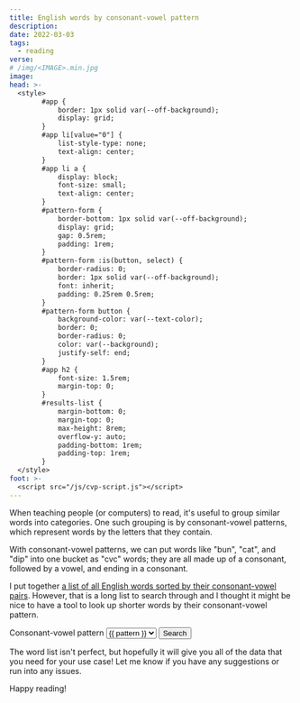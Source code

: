 ```yaml
---
title: English words by consonant-vowel pattern
description:
date: 2022-03-03
tags:
  - reading
verse:
# /img/<IMAGE>.min.jpg
image:
head: >-
  <style>
        #app {
            border: 1px solid var(--off-background);
            display: grid;
        }
        #app li[value="0"] {
            list-style-type: none;
            text-align: center;
        }
        #app li a {
            display: block;
            font-size: small;
            text-align: center;
        }
        #pattern-form {
            border-bottom: 1px solid var(--off-background);
            display: grid;
            gap: 0.5rem;
            padding: 1rem;
        }
        #pattern-form :is(button, select) {
            border-radius: 0;
            border: 1px solid var(--off-background);
            font: inherit;
            padding: 0.25rem 0.5rem;
        }
        #pattern-form button {
            background-color: var(--text-color);
            border: 0;
            border-radius: 0;
            color: var(--background);
            justify-self: end;
        }
        #app h2 {
            font-size: 1.5rem;
            margin-top: 0;
        }
        #results-list {
            margin-bottom: 0;
            margin-top: 0;
            max-height: 8rem;
            overflow-y: auto;
            padding-bottom: 1rem;
            padding-top: 1rem;
        }
  </style>
foot: >-
  <script src="/js/cvp-script.js"></script>
---
```


When teaching people (or computers) to read, it's useful to group similar words into categories. One such grouping is by consonant-vowel patterns, which represent words by the letters that they contain.

With consonant-vowel patterns, we can put words like "bun", "cat", and "dip" into one bucket as "cvc" words; they are all made up of a consonant, followed by a vowel, and ending in a consonant.

I put together [a list of all English words sorted by their consonant-vowel pairs](https://github.com/SeanMcP/reading/tree/master/consonant-vowel-patterns). However, that is a long list to search through and I thought it might be nice to have a tool to look up shorter words by their consonant-vowel pattern.

<section id="app">
<form id="pattern-form">
<label for="pattern">
Consonant-vowel pattern
</label>
<select id="pattern" name="pattern">

{% for pattern in cvp %}
<option value="{{ pattern }}">{{ pattern }}</option>
{% endfor %}
</select>
<button>Search</button>
</form>
<ol id="results-list">
</ol>
</section>

The word list isn't perfect, but hopefully it will give you all of the data that you need for your use case! Let me know if you have any suggestions or run into any issues.

Happy reading!
